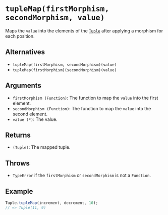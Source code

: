 # `tupleMap(firstMorphism, secondMorphism, value)`

Maps the `value` into the elements of the [`Tuple`][Tuple] after applying a morphism for each position.

## Alternatives

* `tupleMap(firstMorphism, secondMorphism)(value)`
* `tupleMap(firstMorphism)(secondMorphism)(value)`

## Arguments

* `firstMorphism (Function)`: The function to map the `value` into the first element.
* `secondMorphism (Function)`: The function to map the `value` into the second element.
* `value (*)`: The value.

## Returns

* `(Tuple)`: The mapped tuple.

## Throws

* `TypeError` if the `firstMorphism` or `secondMorphism` is not a `Function`.

## Example

```javascript
Tuple.tupleMap(increment, decrement, 10);
// => Tuple(11, 9)
```

[Tuple]: ..
